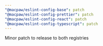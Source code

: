```yaml
---
"@macpaw/eslint-config-base": patch
"@macpaw/eslint-config-prettier": patch
"@macpaw/eslint-config-react": patch
"@macpaw/eslint-config-typescript": patch
---
```


Minor patch to release to both registries
